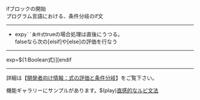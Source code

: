 ifブロックの開始  
プログラム言語における、条件分岐のif文

***
- exp`y``条件式`trueの場合処理は直後にうつる。<br/>falseなら次の[elsif]や[else]の評価を行なう

***
exp=${1:Boolean式}][endif

***
詳細は【[開発者向け情報：式の評価と条件分岐](https://famibee.github.io/SKYNovel/dev.html#cond)】をご覧下さい。

機能ギャラリーにサンプルがあります。$(play)[直感的なルビ文法](https://famibee.github.io/SKYNovel_gallery/?cur=ruby)

